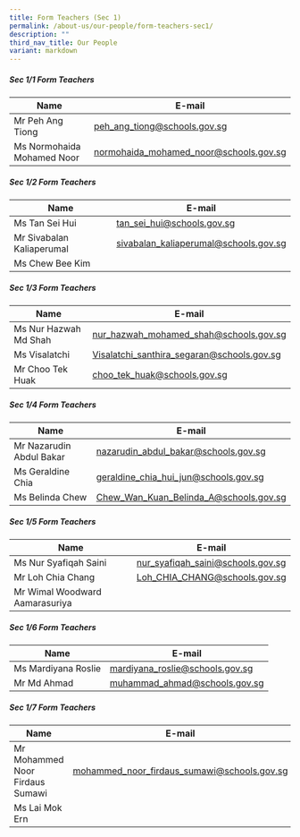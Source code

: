 ```yaml
---
title: Form Teachers (Sec 1)
permalink: /about-us/our-people/form-teachers-sec1/
description: ""
third_nav_title: Our People
variant: markdown
---
```

##### Sec 1/1 Form Teachers 

| Name | E-mail |
| -------- | -------- |
| Mr Peh Ang Tiong     |  [peh_ang_tiong@schools.gov.sg](mailto:peh_ang_tiong@schools.gov.sg)   |
| Ms Normohaida Mohamed Noor    |  [normohaida_mohamed_noor@schools.gov.sg](mailto:normohaida_mohamed_noor@schools.gov.sg)   |

##### Sec 1/2 Form Teachers 

| Name | E-mail |
| -------- | -------- |
| Ms Tan Sei Hui     | [tan_sei_hui@schools.gov.sg](mailto:tan_sei_hui@schools.gov.sg)     |
| Mr Sivabalan Kaliaperumal    | [sivabalan_kaliaperumal@schools.gov.sg](mailto:sivabalan_kaliaperumal@schools.gov.sg)     |
| Ms Chew Bee Kim    |      |

##### Sec 1/3 Form Teachers 

| Name | E-mail |
| -------- | -------- |
| Ms Nur Hazwah Md Shah     | [nur_hazwah_mohamed_shah@schools.gov.sg](mailto:nur_hazwah_mohamed_shah@schools.gov.sg)     |
| Ms Visalatchi    | [Visalatchi_santhira_segaran@schools.gov.sg](mailto:Visalatchi_santhira_segaran@schools.gov.sg)     |
| Mr Choo Tek Huak    | [choo_tek_huak@schools.gov.sg](mailto:choo_tek_huak@schools.gov.sg)     |


##### Sec 1/4 Form Teachers 

| Name | E-mail |
| -------- | -------- |
| Mr Nazarudin Abdul Bakar     | [nazarudin_abdul_bakar@schools.gov.sg](mailto:nazarudin_abdul_bakar@schools.gov.sg)     |
| Ms Geraldine Chia    | [geraldine_chia_hui_jun@schools.gov.sg](mailto:geraldine_chia_hui_jun@schools.gov.sg)     |
| Ms Belinda Chew    | [Chew_Wan_Kuan_Belinda_A@schools.gov.sg](mailto:Chew_Wan_Kuan_Belinda_A@schools.gov.sg)     |

##### Sec 1/5 Form Teachers 

| Name | E-mail |
| -------- | -------- |
| Ms Nur Syafiqah Saini     | [nur_syafiqah_saini@schools.gov.sg](mailto:nur_syafiqah_saini@schools.gov.sg)     |
| Mr Loh Chia Chang   | [Loh_CHIA_CHANG@schools.gov.sg](mailto:Loh_CHIA_CHANG@schools.gov.sg)     |
| Mr Wimal Woodward Aamarasuriya   |      |

##### Sec 1/6 Form Teachers 

| Name | E-mail |
| -------- | -------- |
| Ms Mardiyana Roslie     | [mardiyana_roslie@schools.gov.sg](mailto:mardiyana_roslie@schools.gov.sg)     |
| Mr Md Ahmad     | [muhammad_ahmad@schools.gov.sg](mailto:muhammad_ahmad@schools.gov.sg)     |

##### Sec 1/7 Form Teachers 

| Name | E-mail |
| -------- | -------- |
| Mr Mohammed Noor Firdaus Sumawi     | [mohammed_noor_firdaus_sumawi@schools.gov.sg](mailto:mohammed_noor_firdaus_sumawi@schools.gov.sg)     |
| Ms Lai Mok Ern    |      |